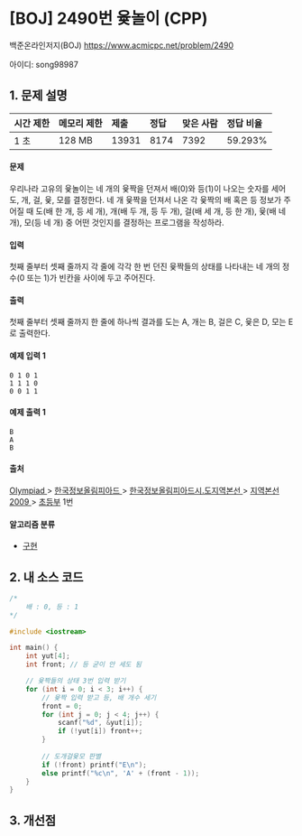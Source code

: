 # [BOJ] 2490번 윷놀이 (CPP)

백준온라인저지(BOJ) https://www.acmicpc.net/problem/2490

아이디: song98987



## 1. 문제 설명

| 시간 제한 | 메모리 제한 | 제출  | 정답 | 맞은 사람 | 정답 비율 |
| :-------- | :---------- | :---- | :--- | :-------- | :-------- |
| 1 초      | 128 MB      | 13931 | 8174 | 7392      | 59.293%   |

#### 문제

우리나라 고유의 윷놀이는 네 개의 윷짝을 던져서 배(0)와 등(1)이 나오는 숫자를 세어 도, 개, 걸, 윷, 모를 결정한다. 네 개 윷짝을 던져서 나온 각 윷짝의 배 혹은 등 정보가 주어질 때 도(배 한 개, 등 세 개), 개(배 두 개, 등 두 개), 걸(배 세 개, 등 한 개), 윷(배 네 개), 모(등 네 개) 중 어떤 것인지를 결정하는 프로그램을 작성하라.

#### 입력

첫째 줄부터 셋째 줄까지 각 줄에 각각 한 번 던진 윷짝들의 상태를 나타내는 네 개의 정수(0 또는 1)가  빈칸을 사이에 두고 주어진다.

#### 출력

첫째 줄부터 셋째 줄까지 한 줄에 하나씩 결과를  도는 A, 개는 B, 걸은 C, 윷은 D, 모는 E로 출력한다.



#### 예제 입력 1

```
0 1 0 1
1 1 1 0
0 0 1 1
```

#### 예제 출력 1

```
B
A
B
```



#### 출처

[Olympiad ](https://www.acmicpc.net/category/2)> [한국정보올림피아드 ](https://www.acmicpc.net/category/55)> [한국정보올림피아드시․도지역본선 ](https://www.acmicpc.net/category/57)> [지역본선 2009 ](https://www.acmicpc.net/category/64)> [초등부](https://www.acmicpc.net/category/detail/349) 1번



#### 알고리즘 분류

- [구현](https://www.acmicpc.net/problem/tag/구현)



## 2. 내 소스 코드

```C++
/*
	배 : 0, 등 : 1
*/

#include <iostream>

int main() {
	int yut[4]; 
	int front; // 등 굳이 안 세도 됨

	// 윷짝들의 상태 3번 입력 받기
	for (int i = 0; i < 3; i++) {
		// 윷짝 입력 받고 등, 배 개수 세기
		front = 0;
		for (int j = 0; j < 4; j++) {
			scanf("%d", &yut[i]);
			if (!yut[i]) front++;
		}
	
		// 도개걸윷모 판별
		if (!front) printf("E\n");
		else printf("%c\n", 'A' + (front - 1));
	}
}
```



## 3. 개선점

